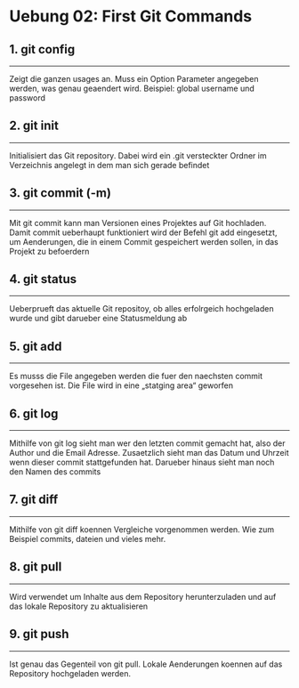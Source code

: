 # Uebung 02: First Git Commands

## 1.  git config
---
Zeigt die ganzen usages an. Muss ein Option Parameter angegeben werden, was genau geaendert wird. Beispiel: global username und password

## 2.  git init
---
Initialisiert das Git repository. Dabei wird ein .git versteckter Ordner im Verzeichnis angelegt in dem man sich gerade befindet

## 3.  git commit (-m)
---
Mit git commit kann man Versionen eines Projektes auf Git hochladen. Damit commit ueberhaupt funktioniert wird der Befehl git add eingesetzt, um Aenderungen, die in einem Commit gespeichert werden sollen, in das Projekt zu befoerdern

## 4.  git status
---
Ueberprueft das aktuelle Git repositoy, ob alles erfolrgeich hochgeladen wurde und gibt darueber eine Statusmeldung ab

## 5.  git add
---
Es musss die File angegeben werden die fuer den naechsten commit vorgesehen ist. Die File wird in eine „statging area“ geworfen

## 6.  git log
---
Mithilfe von git log sieht man wer den letzten commit gemacht hat, also der Author und die Email Adresse. Zusaetzlich sieht man das Datum und Uhrzeit wenn dieser commit stattgefunden hat. Darueber hinaus sieht man noch den Namen des commits

## 7.  git diff
---
Mithilfe von git diff koennen Vergleiche vorgenommen werden. Wie zum Beispiel commits, dateien und vieles mehr. 

## 8.  git pull
---
Wird verwendet um Inhalte aus dem Repository herunterzuladen und auf das lokale Repository zu aktualisieren

## 9.  git push
---
Ist genau das Gegenteil von git pull. Lokale Aenderungen koennen auf das Repository hochgeladen werden.